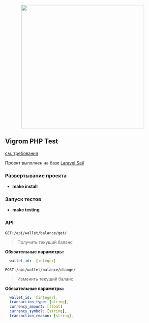 <p align="center"><a href="https://vigromcorp.com/" target="_blank"><img src="https://sun9-52.userapi.com/c847221/v847221190/fe04a/7Z67nQ87er4.jpg" width="400"></a></p>

## Vigrom PHP Test

[см. требования](https://docs.google.com/document/d/1ecYbllmioscsLajXdholAswwCTZ8Jkt3Zx7ftmnfvrU/edit#heading=h.4purnitbyzyk)

Проект выполнен на базе [Laravel Sail](https://laravel.com/docs/9.x/sail)

### Развертывание проекта

- **make install**

### Запуск тестов

- **make testing**

### API
```GET:/api/wallet/balance/get/```
> Получить текущий баланс 

**Обязательные параметры:**

```yaml
  wallet_id:  [integer]
```

```POST:/api/wallet/balance/change/```
> Изменить текущий баланс

**Обязательные параметры:**

```yaml
  wallet_id:  [integer],
  transaction_type: [string],
  currency_amount: [float]
  currency_symbol: [string],
  transaction_reason: [string],
```
